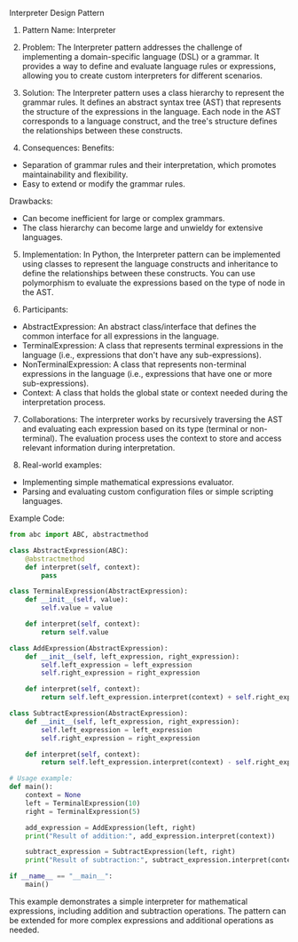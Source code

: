 Interpreter Design Pattern

1. Pattern Name:
Interpreter

2. Problem:
The Interpreter pattern addresses the challenge of implementing a domain-specific language (DSL) or a grammar. It provides a way to define and evaluate language rules or expressions, allowing you to create custom interpreters for different scenarios.

3. Solution:
The Interpreter pattern uses a class hierarchy to represent the grammar rules. It defines an abstract syntax tree (AST) that represents the structure of the expressions in the language. Each node in the AST corresponds to a language construct, and the tree's structure defines the relationships between these constructs.

4. Consequences:
Benefits:
- Separation of grammar rules and their interpretation, which promotes maintainability and flexibility.
- Easy to extend or modify the grammar rules.

Drawbacks:
- Can become inefficient for large or complex grammars.
- The class hierarchy can become large and unwieldy for extensive languages.

5. Implementation:
In Python, the Interpreter pattern can be implemented using classes to represent the language constructs and inheritance to define the relationships between these constructs. You can use polymorphism to evaluate the expressions based on the type of node in the AST.

6. Participants:
- AbstractExpression: An abstract class/interface that defines the common interface for all expressions in the language.
- TerminalExpression: A class that represents terminal expressions in the language (i.e., expressions that don't have any sub-expressions).
- NonTerminalExpression: A class that represents non-terminal expressions in the language (i.e., expressions that have one or more sub-expressions).
- Context: A class that holds the global state or context needed during the interpretation process.

7. Collaborations:
The interpreter works by recursively traversing the AST and evaluating each expression based on its type (terminal or non-terminal). The evaluation process uses the context to store and access relevant information during interpretation.

8. Real-world examples:
- Implementing simple mathematical expressions evaluator.
- Parsing and evaluating custom configuration files or simple scripting languages.

Example Code:

```python
from abc import ABC, abstractmethod

class AbstractExpression(ABC):
    @abstractmethod
    def interpret(self, context):
        pass

class TerminalExpression(AbstractExpression):
    def __init__(self, value):
        self.value = value

    def interpret(self, context):
        return self.value

class AddExpression(AbstractExpression):
    def __init__(self, left_expression, right_expression):
        self.left_expression = left_expression
        self.right_expression = right_expression

    def interpret(self, context):
        return self.left_expression.interpret(context) + self.right_expression.interpret(context)

class SubtractExpression(AbstractExpression):
    def __init__(self, left_expression, right_expression):
        self.left_expression = left_expression
        self.right_expression = right_expression

    def interpret(self, context):
        return self.left_expression.interpret(context) - self.right_expression.interpret(context)

# Usage example:
def main():
    context = None
    left = TerminalExpression(10)
    right = TerminalExpression(5)

    add_expression = AddExpression(left, right)
    print("Result of addition:", add_expression.interpret(context))

    subtract_expression = SubtractExpression(left, right)
    print("Result of subtraction:", subtract_expression.interpret(context))

if __name__ == "__main__":
    main()

```

This example demonstrates a simple interpreter for mathematical expressions, including addition and subtraction operations. The pattern can be extended for more complex expressions and additional operations as needed.
